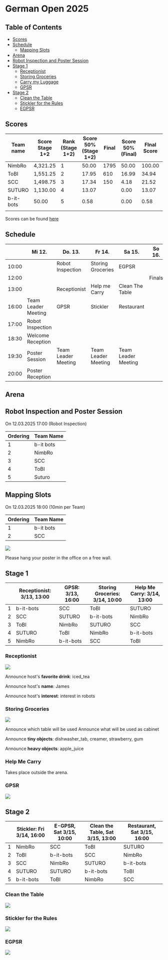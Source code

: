 # German Open 2025

## Table of Contents

- [Scores](#scores)
- [Schedule](#schedule)
    + [Mapping Slots](#mapping-slots)
- [Arena](#arenas)
- [Robot Inspection and Poster Session](#robot-inspection-and-poster-session)
- [Stage 1](#stage-1)
    + [Receptionist](#receptionist)
    + [Storing Groceries](#storing-groceries)
    + [Carry my Luggage](#carry-my-luggage)
    + [GPSR](#gpsr)
- [Stage 2](#stage-2)
    + [Clean the Table](#clean-the-table)
    + [Stickler for the Rules](#stickler-for-the-rules)
    + [EGPSR](#egpsr)

## Scores



| Team name | Score Stage 1+2 | Rank (Stage 1+2) | Score 50% (Stage 1+2) | Final | Score 50% (Final) | FInal Score | Rank |
| --------- | --------------- | ---------------- | --------------------- | ----- | ----------------- | ----------- | ---- |
| NimbRo    | 4,321.25        | 1                | 50.00                 | 1795  | 50.00             | 100.00      | 1    |
| ToBI      | 1,551.25        | 2                | 17.95                 | 610   | 16.99             | 34.94       | 2    |
| SCC       | 1,498.75        | 3                | 17.34                 | 150   | 4.18              | 21.52       | 3    |
| SUTURO    | 1,130.00        | 4                | 13.07                 |       | 0.00              | 13.07       | 4    |
| b-it-bots | 50.00           | 5                | 0.58                  |       | 0.00              | 0.58        | 5    |
|           |                 |                  |                       |       |                   |             |      |



Scores can be found [here](scores.md)

## Schedule

|        | Mi 12.              | Do. 13.             | Fr 14.              | Sa 15.              | So 16. |
|--------|---------------------|---------------------|---------------------|---------------------|--------|
| 10:00  |                     | Robot Inspection    | Storing Groceries   | EGPSR               |        |
| 12:00  |                     |                     |                     |                     | Finals |
| 13:00  |                     | Receptionist        | Help me Carry       | Clean The Table     |        |
| 16:00  | Team Leader Meeting | GPSR                | Stickler            | Restaurant          |        |
| 17:00  | Robot Inspection    |                     |                     |                     |        |
| 18:30  | Welcome Reception   |                     |                     |                     |        |
| 19:30  | Poster Session      | Team Leader Meeting | Team Leader Meeting | Team Leader Meeting |        |
| 20:00  | Poster Reception    |                     |                     |                     |        |

## Arena

## Robot Inspection and Poster Session
On 12.03.2025 17:00 (Robot Inspection)

| Ordering | Team Name |
|----------|-----------|
| 1        | b-it bots |
| 2        | NimbRo    |
| 3        | SCC       |
| 4        | ToBI      |
| 5        | Suturo    |

## Mapping Slots
On 12.03.2025 18:00 (10min per Team)

| Ordering | Team Name |
|----------|-----------|
| 1        | b-it bots |
| 2        | SCC       |

![](maps/map_robot_inspection.png)

Please hang your poster in the office on a free wall.

## Stage 1

|   | Receptionist: 3/13, 13:00 | GPSR: 3/13, 16:00 | Storing Groceries: 3/14, 10:00 | Help Me Carry: 3/14, 13:00 |
|---|---------------------------|-------------------|--------------------------------|----------------------------|
| 1 | b-it-bots                 | SCC               | ToBI                           | SUTURO                     |
| 2 | SCC                       | SUTURO            | b-it-bots                      | NimbRo                     |
| 3 | ToBI                      | NimbRo            | SUTURO                         | SCC                        |
| 4 | SUTURO                    | ToBI              | NimbRo                         | b-it-bots                  |
| 5 | NimbRo                    | b-it-bots         | SCC                            | ToBI                       |

### Receptionist
![](maps/stage_one/map_receptionist.png)

Announce host's **favorite drink**: iced_tea

Announce host's **name**: James

Announce host's **interest**: interest in robots

### Storing Groceries
![](maps/stage_one/map_storing_groceries.png)

Announce which table will be used
Announce what will be used as cabinet

Announce **tiny objects**: dishwasher_tab, creamer, strawberry, gum

Announce **heavy objects**: apple_juice

### Help Me Carry

Takes place outside the arena.

### GPSR
![](maps/stage_one/map_gpsr.png)

## Stage 2

|   | Stickler: Fri 3/14, 16:00 | E-GPSR, Sat 3/15, 10:00 | Clean the Table, Sat 3/15, 13:00 | Restaurant, Sat 3/15, 16:00 |
|---|---------------------------|-------------------------|----------------------------------|-----------------------------|
| 1 | NimbRo                    | SCC                     | ToBI                             | SUTURO                      |
| 2 | ToBI                      | b-it-bots               | SCC                              | NimbRo                      |
| 3 | SCC                       | NimbRo                  | SUTURO                           | b-it-bots                   |
| 4 | SUTURO                    | SUTURO                  | b-it-bots                        | ToBI                        |
| 5 | b-it-bots                 | ToBI                    | NimbRo                           | SCC                         |

### Clean the Table
![](maps/stage_two/map_clean_the_table.png)

### Stickler for the Rules
![](maps/stage_two/map_stickler_for_the_rules.png)

### EGPSR
![](maps/stage_two/map_egpsr.png)


